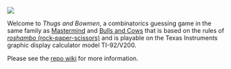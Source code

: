 ![](https://bitbucket.org/ram6ler/ti-thugs-bowmen/wiki/tnb.png)

Welcome to _Thugs and Bowmen_, a combinatorics guessing game in the same family as [Mastermind](http://en.wikipedia.org/wiki/Mastermind_(board_game)) and [Bulls and Cows](http://en.wikipedia.org/wiki/Bulls_and_cows) that is based on the rules of [_roshambo_ (rock-paper-scissors)](http://en.wikipedia.org/wiki/Rock-paper-scissors) and is playable on the Texas Instruments graphic display calculator model TI-92/V200.

Please see the [repo wiki](https://bitbucket.org/ram6ler/ti-thugs-bowmen/wiki/Home) for more information.